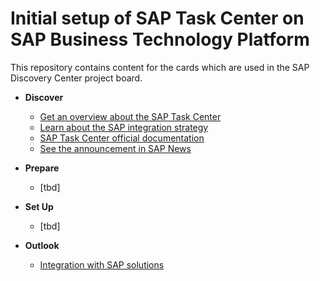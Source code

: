# Initial setup of SAP Task Center on SAP Business Technology Platform

This repository contains content for the cards which are used in the SAP Discovery Center project board.

- **Discover**

   - [Get an overview about the SAP Task Center](get-an-overview-about-sap-task-center.md)
   - [Learn about the SAP integration strategy](sap-integration-startegy.md)
   - [SAP Task Center official documentation](sap-task-center-documentation.md)
   - [See the announcement in SAP News](sap-task-center-documentation.md)

- **Prepare**

    - [tbd]

- **Set Up**

    - [tbd]

- **Outlook**

    - [Integration with SAP solutions](integration-with-sap-solutions.md)
